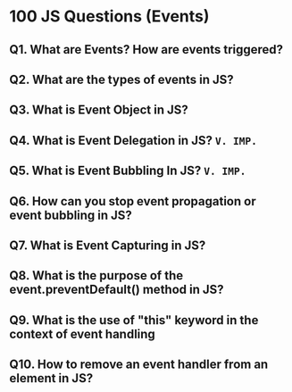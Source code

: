 # 100 JS Questions (Events)

## Q1. What are Events? How are events triggered?

## Q2. What are the types of events in JS?

## Q3. What is Event Object in JS?

## Q4. What is Event Delegation in JS? `V. IMP.`

## Q5. What is Event Bubbling In JS? `V. IMP.`

## Q6. How can you stop event propagation or event bubbling in JS?

## Q7. What is Event Capturing in JS?

## Q8. What is the purpose of the event.preventDefault() method in JS?

## Q9. What is the use of "this" keyword in the context of event handling

## Q10. How to remove an event handler from an element in JS?